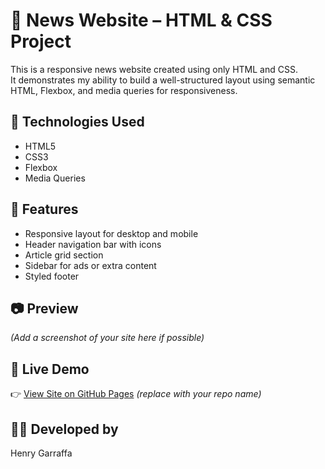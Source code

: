 # 📰 News Website – HTML & CSS Project

This is a responsive news website created using only HTML and CSS.  
It demonstrates my ability to build a well-structured layout using semantic HTML, Flexbox, and media queries for responsiveness.

## 🔧 Technologies Used
- HTML5
- CSS3
- Flexbox
- Media Queries

## 🎯 Features
- Responsive layout for desktop and mobile
- Header navigation bar with icons
- Article grid section
- Sidebar for ads or extra content
- Styled footer

## 📷 Preview
*(Add a screenshot of your site here if possible)*

## 🚀 Live Demo
👉 [View Site on GitHub Pages](https://henrygarrafa.github.io/html-css-news-website/) *(replace with your repo name)*

## 👨‍💻 Developed by
Henry Garraffa
